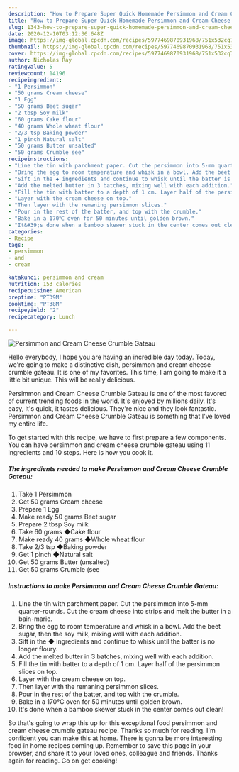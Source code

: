 ```yaml
---
description: "How to Prepare Super Quick Homemade Persimmon and Cream Cheese Crumble Gateau"
title: "How to Prepare Super Quick Homemade Persimmon and Cream Cheese Crumble Gateau"
slug: 1343-how-to-prepare-super-quick-homemade-persimmon-and-cream-cheese-crumble-gateau
date: 2020-12-10T03:12:36.648Z
image: https://img-global.cpcdn.com/recipes/5977469870931968/751x532cq70/persimmon-and-cream-cheese-crumble-gateau-recipe-main-photo.jpg
thumbnail: https://img-global.cpcdn.com/recipes/5977469870931968/751x532cq70/persimmon-and-cream-cheese-crumble-gateau-recipe-main-photo.jpg
cover: https://img-global.cpcdn.com/recipes/5977469870931968/751x532cq70/persimmon-and-cream-cheese-crumble-gateau-recipe-main-photo.jpg
author: Nicholas Ray
ratingvalue: 5
reviewcount: 14196
recipeingredient:
- "1 Persimmon"
- "50 grams Cream cheese"
- "1 Egg"
- "50 grams Beet sugar"
- "2 tbsp Soy milk"
- "60 grams Cake flour"
- "40 grams Whole wheat flour"
- "2/3 tsp Baking powder"
- "1 pinch Natural salt"
- "50 grams Butter unsalted"
- "50 grams Crumble see"
recipeinstructions:
- "Line the tin with parchment paper. Cut the persimmon into 5-mm quarter-rounds. Cut the cream cheese into strips and melt the butter in a bain-marie."
- "Bring the egg to room temperature and whisk in a bowl. Add the beet sugar, then the soy milk, mixing well with each addition."
- "Sift in the ◆ ingredients and continue to whisk until the batter is no longer floury."
- "Add the melted butter in 3 batches, mixing well with each addition."
- "Fill the tin with batter to a depth of 1 cm. Layer half of the persimmon slices on top."
- "Layer with the cream cheese on top."
- "Then layer with the remaning persimmon slices."
- "Pour in the rest of the batter, and top with the crumble."
- "Bake in a 170℃ oven for 50 minutes until golden brown."
- "It&#39;s done when a bamboo skewer stuck in the center comes out clean!"
categories:
- Recipe
tags:
- persimmon
- and
- cream

katakunci: persimmon and cream 
nutrition: 153 calories
recipecuisine: American
preptime: "PT39M"
cooktime: "PT38M"
recipeyield: "2"
recipecategory: Lunch

---
```



![Persimmon and Cream Cheese Crumble Gateau](https://img-global.cpcdn.com/recipes/5977469870931968/751x532cq70/persimmon-and-cream-cheese-crumble-gateau-recipe-main-photo.jpg)

Hello everybody, I hope you are having an incredible day today. Today, we're going to make a distinctive dish, persimmon and cream cheese crumble gateau. It is one of my favorites. This time, I am going to make it a little bit unique. This will be really delicious.



Persimmon and Cream Cheese Crumble Gateau is one of the most favored of current trending foods in the world. It's enjoyed by millions daily. It's easy, it's quick, it tastes delicious. They're nice and they look fantastic. Persimmon and Cream Cheese Crumble Gateau is something that I've loved my entire life.


To get started with this recipe, we have to first prepare a few components. You can have persimmon and cream cheese crumble gateau using 11 ingredients and 10 steps. Here is how you cook it.

<!--inarticleads1-->

##### The ingredients needed to make Persimmon and Cream Cheese Crumble Gateau:

1. Take 1 Persimmon
1. Get 50 grams Cream cheese
1. Prepare 1 Egg
1. Make ready 50 grams Beet sugar
1. Prepare 2 tbsp Soy milk
1. Take 60 grams ◆Cake flour
1. Make ready 40 grams ◆Whole wheat flour
1. Take 2/3 tsp ◆Baking powder
1. Get 1 pinch ◆Natural salt
1. Get 50 grams Butter (unsalted)
1. Get 50 grams Crumble (see




<!--inarticleads2-->

##### Instructions to make Persimmon and Cream Cheese Crumble Gateau:

1. Line the tin with parchment paper. Cut the persimmon into 5-mm quarter-rounds. Cut the cream cheese into strips and melt the butter in a bain-marie.
1. Bring the egg to room temperature and whisk in a bowl. Add the beet sugar, then the soy milk, mixing well with each addition.
1. Sift in the ◆ ingredients and continue to whisk until the batter is no longer floury.
1. Add the melted butter in 3 batches, mixing well with each addition.
1. Fill the tin with batter to a depth of 1 cm. Layer half of the persimmon slices on top.
1. Layer with the cream cheese on top.
1. Then layer with the remaning persimmon slices.
1. Pour in the rest of the batter, and top with the crumble.
1. Bake in a 170℃ oven for 50 minutes until golden brown.
1. It&#39;s done when a bamboo skewer stuck in the center comes out clean!




So that's going to wrap this up for this exceptional food persimmon and cream cheese crumble gateau recipe. Thanks so much for reading. I'm confident you can make this at home. There is gonna be more interesting food in home recipes coming up. Remember to save this page in your browser, and share it to your loved ones, colleague and friends. Thanks again for reading. Go on get cooking!
